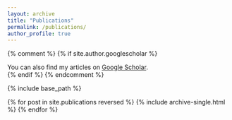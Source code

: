```yaml
---
layout: archive
title: "Publications"
permalink: /publications/
author_profile: true
---
```


{% comment %}
{% if site.author.googlescholar %}
  <div class="wordwrap">You can also find my articles on <a href="{{site.author.googlescholar}}">Google Scholar</a>.</div>
{% endif %}
{% endcomment %}

{% include base_path %}

{% for post in site.publications reversed %}
  {% include archive-single.html %}
{% endfor %}
